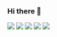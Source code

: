 ### Hi there 👋

<!--
**BayInl/BayInl** is a ✨ _special_ ✨ repository because its `README.md` (this file) appears on your GitHub profile.

Here are some ideas to get you started:

- 🔭 I’m currently working on ...
- 🌱 I’m currently learning ...
- 👯 I’m looking to collaborate on ...
- 🤔 I’m looking for help with ...
- 💬 Ask me about ...
- 📫 How to reach me: ...
- 😄 Pronouns: ...
- ⚡ Fun fact: ...
-->
![](https://github-readme-stats.vercel.app/api?username=BayInl)
![](https://img.shields.io/badge/python-orange)
![](https://img.shields.io/badge/rust-blue)
![](https://img.shields.io/badge/C-black)
![](https://img.shields.io/badge/C%2B%2B-black)
